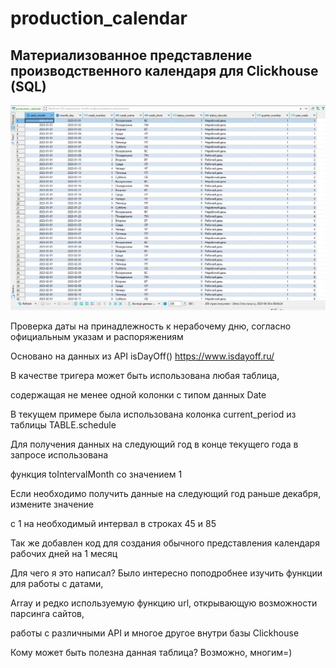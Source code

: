 # production_calendar
## Материализованное представление производственного календаря для Clickhouse (SQL)

<img src="https://github.com/0xMihalich/production_calendar/blob/main/production_calendar.jpg" width="1024">

Проверка даты на принадлежность к нерабочему дню, согласно официальным указам и распоряжениям

Основано на данных из API isDayOff() https://www.isdayoff.ru/

В качестве тригера может быть использована любая таблица,

содержащая не менее одной колонки с типом данных Date

В текущем примере была использована колонка current_period из таблицы TABLE.schedule

Для получения данных на следующий год в конце текущего года в запросе использована

функция toIntervalMonth со значением 1

Если необходимо получить данные на следующий год раньше декабря, измените значение

с 1 на необходимый интервал в строках 45 и 85


Так же добавлен код для создания обычного представления календаря рабочих дней на 1 месяц


Для чего я это написал? Было интересно поподробнее изучить функции для работы с датами,

Array и редко используемую функцию url, открывающую возможности парсинга сайтов,

работы с различными API и многое другое внутри базы Clickhouse


Кому может быть полезна данная таблица? Возможно, многим=)
